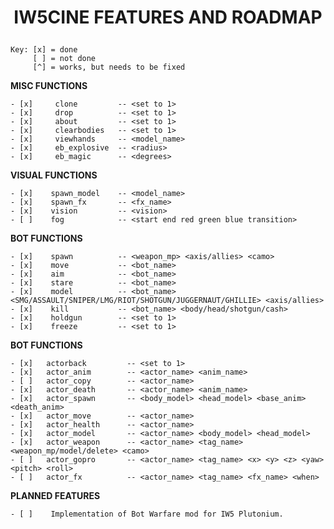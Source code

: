 # <p style="text-align: center;">**IW5CINE FEATURES AND ROADMAP**</p>

    Key: [x] = done
         [ ] = not done
         [^] = works, but needs to be fixed

**MISC FUNCTIONS**
    
    - [x]     clone         -- <set to 1>
    - [x]     drop          -- <set to 1>
    - [x]     about         -- <set to 1>
    - [x]     clearbodies   -- <set to 1>
    - [x]     viewhands     -- <model_name>
    - [x]     eb_explosive  -- <radius>
    - [x]     eb_magic      -- <degrees>

**VISUAL FUNCTIONS**

    - [x]    spawn_model    -- <model_name>
    - [x]    spawn_fx       -- <fx_name>
    - [x]    vision         -- <vision>
    - [ ]    fog            -- <start end red green blue transition>

**BOT FUNCTIONS**

    - [x]    spawn          -- <weapon_mp> <axis/allies> <camo>
    - [x]    move           -- <bot_name>
    - [x]    aim            -- <bot_name>
    - [x]    stare          -- <bot_name>
    - [x]    model          -- <bot_name> <SMG/ASSAULT/SNIPER/LMG/RIOT/SHOTGUN/JUGGERNAUT/GHILLIE> <axis/allies>
    - [x]    kill           -- <bot_name> <body/head/shotgun/cash>
    - [x]    holdgun        -- <set to 1>
    - [x]    freeze         -- <set to 1>

**BOT FUNCTIONS**

    - [x]   actorback         -- <set to 1>
    - [x]   actor_anim        -- <actor_name> <anim_name>
    - [ ]   actor_copy        -- <actor_name>
    - [x]   actor_death       -- <actor_name> <anim_name>
    - [x]   actor_spawn       -- <body_model> <head_model> <base_anim> <death_anim>
    - [x]   actor_move        -- <actor_name>
    - [x]   actor_health      -- <actor_name>
    - [x]   actor_model       -- <actor_name> <body_model> <head_model>
    - [x]   actor_weapon      -- <actor_name> <tag_name> <weapon_mp/model/delete> <camo>
    - [ ]   actor_gopro       -- <actor_name> <tag_name> <x> <y> <z> <yaw> <pitch> <roll>
    - [ ]   actor_fx          -- <actor_name> <tag_name> <fx_name> <when>

**PLANNED FEATURES**

    - [ ]    Implementation of Bot Warfare mod for IW5 Plutonium.